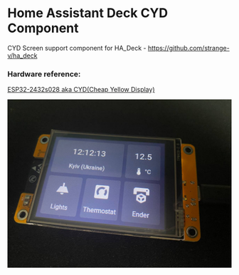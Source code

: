 # Home Assistant Deck CYD Component


CYD Screen support component for HA_Deck - https://github.com/strange-v/ha_deck

### Hardware reference:
[ESP32-2432s028 aka CYD(Cheap Yellow Display)](https://ali.ski/vNTYds)

![](/images/ha-deck-cyd.jpg)

